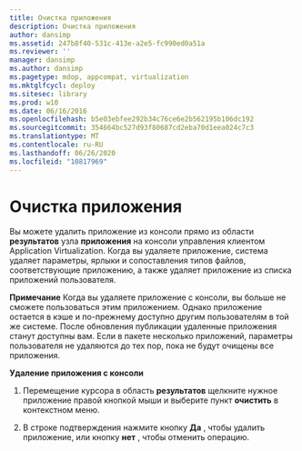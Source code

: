 ```yaml
---
title: Очистка приложения
description: Очистка приложения
author: dansimp
ms.assetid: 247b8f40-531c-413e-a2e5-fc990ed0a51a
ms.reviewer: ''
manager: dansimp
ms.author: dansimp
ms.pagetype: mdop, appcompat, virtualization
ms.mktglfcycl: deploy
ms.sitesec: library
ms.prod: w10
ms.date: 06/16/2016
ms.openlocfilehash: b5e03ebfee292b34c76ce6e2b562195b106dc192
ms.sourcegitcommit: 354664bc527d93f80687cd2eba70d1eea024c7c3
ms.translationtype: MT
ms.contentlocale: ru-RU
ms.lasthandoff: 06/26/2020
ms.locfileid: "10817969"
---
```

# Очистка приложения


Вы можете удалить приложение из консоли прямо из области **результатов** узла **приложения** на консоли управления клиентом Application Virtualization. Когда вы удаляете приложение, система удаляет параметры, ярлыки и сопоставления типов файлов, соответствующие приложению, а также удаляет приложение из списка приложений пользователя.

**Примечание**  Когда вы удаляете приложение с консоли, вы больше не сможете пользоваться этим приложением. Однако приложение остается в кэше и по-прежнему доступно другим пользователям в той же системе. После обновления публикации удаленные приложения станут доступны вам. Если в пакете несколько приложений, параметры пользователя не удаляются до тех пор, пока не будут очищены все приложения.

 

**Удаление приложения с консоли**

1.  Перемещение курсора в область **результатов** щелкните нужное приложение правой кнопкой мыши и выберите пункт **очистить** в контекстном меню.

2.  В строке подтверждения нажмите кнопку **Да** , чтобы удалить приложение, или кнопку **нет** , чтобы отменить операцию.

 

 






